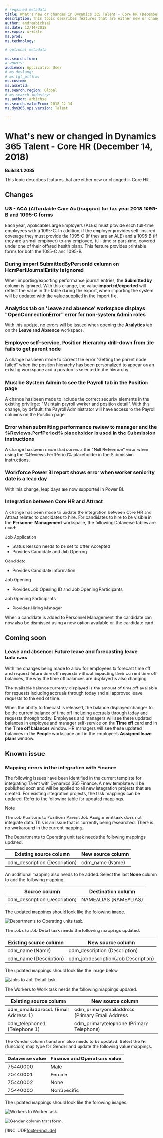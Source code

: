 ```yaml
---
# required metadata
title: What's new or changed in Dynamics 365 Talent - Core HR (December 14, 2018)
description: This topic describes features that are either new or changed in Microsoft Dynamics 365 Talent - Core HR for December 14, 2018.
author: andreabichsel
ms.date: 12/14/2018
ms.topic: article
ms.prod: 
ms.technology: 

# optional metadata

ms.search.form: 
# ROBOTS: 
audience: Application User
# ms.devlang: 
# ms.tgt_pltfrm: 
ms.custom: 
ms.assetid: 
ms.search.region: Global
# ms.search.industry: 
ms.author: anbichse
ms.search.validFrom: 2018-12-14
ms.dyn365.ops.version: Talent

---
```

# What's new or changed in Dynamics 365 Talent - Core HR (December 14, 2018)



**Build 8.1.2085**

This topic describes features that are either new or changed in Core HR.

## Changes

### US - ACA (Affordable Care Act) support for tax year 2018 1095-B and 1095-C forms

Each year, Applicable Large Employers (ALEs) must provide each full-time employees with a 1095-C. In addition, if the employer provides self-insured coverage they must provide the 1095-C (if they are an ALE) and a 1095-B (if they are a small employer) to any employee, full-time or part-time, covered under one of their offered health plans. This feature provides printable forms for both the 1095-C and 1095-B.

### During import SubmittedByPersonId column on HcmPerfJournalEntity is ignored

When importing/exporting performance journal entries, the **Submitted by** column is ignored. With this change, the value **imported/exported** will reflect the value in the table during the export, when importing the system will be updated with the value supplied in the import file.

### Analytics tab on 'Leave and absence' workspace displays "OpenConnectionError" error for non-system Admin roles

With this update, no errors will be issued when opening the **Analytics** tab on the **Leave and Absence** workspace.

### Employee self-service, Position Hierarchy drill-down from tile fails to get parent node

A change has been made to correct the error "Getting the parent node failed" when the position hierarchy has been personalized to appear on an existing workspace and a position is selected in the hierarchy.  

### Must be System Admin to see the Payroll tab in the Position page

A change has been made to include the correct security elements in the existing privilege: "Maintain payroll worker and position detail". With this change, by default, the Payroll Administrator will have access to the Payroll columns on the Position page.

### Error when submitting performance review to manager and the %Reviews.PerfPeriod% placeholder is used in the Submission instructions

A change has been made that corrects the "Null Reference" error when using the %Reviews.PerfPeriod% placeholder in the Submission instructions.

### Workforce Power BI report shows error when worker seniority date is a leap day

With this change, leap days are now supported in Power BI.

### Integration between Core HR and Attract

A change has been made to update the integration between Core HR and Attract related to candidates to hire. For candidates to hire to be visible in the **Personnel Management** workspace, the following Dataverse tables are used:

Job Application
- Status Reason needs to be set to Offer Accepted
-	Provides Candidate and Job Opening

Candidate
-	Provides Candidate information

Job Opening
-	Provides Job Opening ID and Job Opening Participants

Job Opening Participants
-	Provides Hiring Manager

When a candidate is added to Personnel Management, the candidate can now also be dismissed using a new option available on the candidate card.

## Coming soon

### Leave and absence: Future leave and forecasting leave balances

With the changes being made to allow for employees to forecast time off and request future time off requests without impacting their current time off balances, the way the time off balances are displayed is also changing. 

The available balance currently displayed is the amount of time off available for requests including accruals through today and all approved leave requests to the end of time. 

When the ability to forecast is released, the balance displayed changes to  be the current balance of time off including accruals through today and requests through today. Employees and managers will see these updated balances in employee and manager self-service on the **Time off** card and in the **Time off balances** window. HR managers will see these updated balances in the **People** workspace and in the employee’s **Assigned leave plans** window.

## Known issue

### Mapping errors in the integration with Finance

The following issues have been identified in the current template for integrating Talent with Dynamics 365 Finance. A new template will be published soon and will be applied to all new integration projects that are created. For existing integration projects, the task mappings can be updated. Refer to the following table for updated mappings. 

>[!NOTE]
> The Job Positions to Positions Parent Job Assignment task does not integrate data. This is an issue that is currently being researched. There is no workaround in the current mapping. 

The Departments to Operating unit task needs the following mappings updated.

| Existing source column          | New source column |
| -------------------------------|------------------|
| cdm_description (Description)  | cdm_name (Name)  |

An additional mapping also needs to be added. Select the last **None** column to add the following mapping.

| Source column                   | Destination column    |
| -------------------------------|----------------------|
| cdm_description (Description)  | NAMEALIAS (NAMEALIAS)|

The updated mappings should look like the following image.

![Departments to Operating units task.](./media/DepartmentMapping.png)


The Jobs to Job Detail task needs the following mappings updated.

| Existing source column          | New source column                   |
| -------------------------------|------------------------------------|
| cdm_name (Name)                | cdm_description (Description)      |
| cdm_name (Description)         | cdm_jobdescription(Job Description)|


The updated mappings should look like the image below.

![Jobs to Job Detail task.](./media/JobMapping.png)

The Workers to Work task needs the following mappings updated.

| Existing source column                 | New source column                               |
| --------------------------------------|------------------------------------------------|
| cdm_emailaddress1 (Email Address 1)   | cdm_primaryemailaddress (Primary Email Address |
| cdm_telephone1 (Telephone 1)          | cdm_primarytelephone (Primary Telephone)       |

The Gender column transform also needs to be updated. Select the **fn** (function) map type for Gender and update the following value mappings.

| Dataverse value                   | Finance and Operations value                     |
| ----------------------------|--------------------------------------------------|
| 75440000                    | Male                                             |
| 75440001                    | Female                                           |
| 75440002                    | None                                             | 
| 75440003                    | NonSpecific                                      |

The updated mappings should look like the following images.

![Workers to Worker task.](./media/WorkerMapping.png)

![Gender column transform.](./media/WorkerTransform.png)


[!INCLUDE[footer-include](../includes/footer-banner.md)]